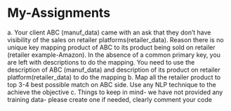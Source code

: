 # My-Assignments

a. Your client ABC (manuf_data) came with an ask that they don’t have visibility of the sales on retailer platforms(retailer_data). Reason there is no unique key mapping       product of ABC to its product being sold on retailer (retailer example-Amazon). In the absence of a common primary key, you are left with descriptions to do the mapping. You need to use the description of ABC (manuf_data) and description of its product on retailer platform(retailer_data) to do the mapping
b.	Map all the retailer product to top 3-4 best possible match on ABC side. Use any NLP technique to the achieve the objective
c.	Things to keep in mind- we have not provided any training data- please create one if needed, clearly comment your code
